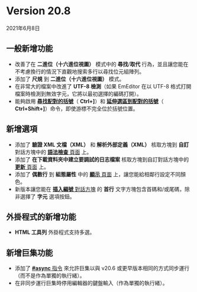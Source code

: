 # Version 20.8

2021年6月8日

## 一般新增功能

- 改善了在 **二進位（十六進位視圖）** 模式中的 **尋找**/**取代** 行為，並且讓您能在不考慮換行的情況下直觀地搜索多行以尋找位元組陣列。
- 添加了 **尺規** 到 **二進位（十六進位視圖）** 模式。
- 在非常大的檔案中改進了 **UTF-8 檢測**（如果 EmEditor 在以 UTF-8 格式打開檔案時檢測到無效字元，它將以最初選擇的編碼打開）。
- 能夠啟用 **[尋找配對的括號](../cmd/edit/next_paren)**（ **Ctrl+\]**）和 **[延伸選區到配對的括號](../cmd/edit/shift_next_paren)**（ **Ctrl+Shift+\]**）命令，即使游標不完全位於括號位置。

## 新增選項

- 添加了 **驗證 XML 文檔（XML）** 和 **解析外部定義（XML）** 核取方塊到 **自訂** 對話方塊中的 [**語法檢查** 頁面](../dlg/customize/validation/index) 上。
- 添加了 **在下載資料夾中建立要調試的日志檔案** 核取方塊到自訂對話方塊中的 [**更新** 頁面](../dlg/customize/update/index) 上。
- 添加了 **偶數行** 到 **組態屬性** 中的 [**顯示** 頁面](../dlg/properties/display/index) 上，讓您能給相鄰行設定不同顏色。
- 新版本讓您能在 [**插入編號** 對話方塊](../dlg/insert_numbering/index) 的 **首行** 文字方塊包含首碼和/或尾碼，除非選擇了 **字元** 選項按鈕。

## 外掛程式的新增功能

- **HTML 工具列** 外掛程式支持多選。

## 新增巨集功能

- 添加了 [**#async** 指令](../macro/directive/async) 來允許巨集以與 v20.6 或更早版本相同的方式同步運行（而不是作為單獨的執行緒）。
- 在非同步運行巨集時停用編輯器的鍵盤輸入（作為單獨的執行緒）。
